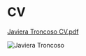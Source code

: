 # CV 

[Javiera Troncoso CV.pdf](https://github.com/JavieraTM/Resume/files/6337135/Javiera.Troncoso.CV.pdf)


![Javiera Troncoso](https://user-images.githubusercontent.com/73023707/115259883-45ea7f80-a100-11eb-9b42-f194fb6c461d.png)
